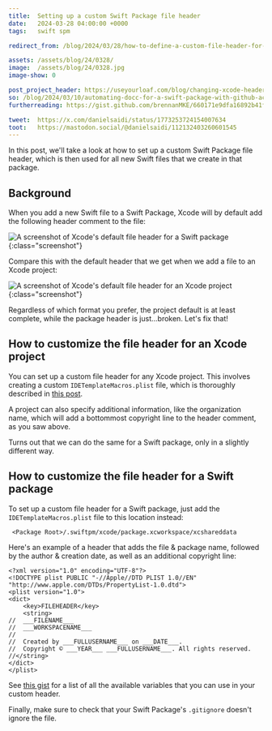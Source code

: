```yaml
---
title:  Setting up a custom Swift Package file header
date:   2024-03-28 04:00:00 +0000
tags:   swift spm

redirect_from: /blog/2024/03/28/how-to-define-a-custom-file-header-for-a-swift-package

assets: /assets/blog/24/0328/
image:  /assets/blog/24/0328.jpg
image-show: 0

post_project_header: https://useyourloaf.com/blog/changing-xcode-header-comment/
so: /blog/2024/03/10/automating-docc-for-a-swift-package-with-github-actions
furtherreading: https://gist.github.com/brennanMKE/660171e9dfa16892b41f4bc0b3a7410f

tweet:  https://x.com/danielsaidi/status/1773253724154007634
toot:   https://mastodon.social/@danielsaidi/112132403260601545
---
```


In this post, we'll take a look at how to set up a custom Swift Package file header, which is then used for all new Swift files that we create in that package.


## Background

When you add a new Swift file to a Swift Package, Xcode will by default add the following header comment to the file:

![A screenshot of Xcode's default file header for a Swift package]({{page.assets}}newfile_package.png){:class="screenshot"}

Compare this with the default header that we get when we add a file to an Xcode project:

![A screenshot of Xcode's default file header for an Xcode project]({{page.assets}}newfile_project.png){:class="screenshot"}

Regardless of which format you prefer, the project default is at least complete, while the package header is just...broken. Let's fix that!


## How to customize the file header for an Xcode project

You can set up a custom file header for any Xcode project. This involves creating a custom `IDETemplateMacros.plist` file, which is thoroughly described in [this post]({{page.post_project_header}}).

A project can also specify additional information, like the organization name, which will add a bottommost copyright line to the header comment, as you saw above.

Turns out that we can do the same for a Swift package, only in a slightly different way.


## How to customize the file header for a Swift package

To set up a custom file header for a Swift package, just add the `IDETemplateMacros.plist` file to this location instead:

```
 <Package Root>/.swiftpm/xcode/package.xcworkspace/xcshareddata
```

Here's an example of a header that adds the file & package name, followed by the author & creation date, as well as an additional copyright line:

```
<?xml version="1.0" encoding="UTF-8"?>
<!DOCTYPE plist PUBLIC "-//Apple//DTD PLIST 1.0//EN" 
"http://www.apple.com/DTDs/PropertyList-1.0.dtd">
<plist version="1.0">
<dict>
    <key>FILEHEADER</key>
    <string>
//  ___FILENAME___
//  ___WORKSPACENAME___
//
//  Created by ___FULLUSERNAME___ on ___DATE___.
//  Copyright © ___YEAR___ ___FULLUSERNAME___. All rights reserved.
//</string>
</dict>
</plist>
```

See [this gist]({{page.furtherreading}}) for a list of all the available variables that you can use in your custom header.

Finally, make sure to check that your Swift Package's `.gitignore` doesn't ignore the file.